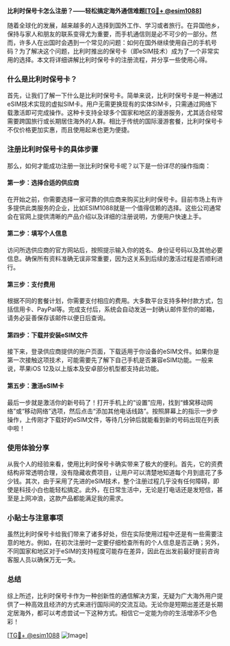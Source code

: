 **比利时保号卡怎么注册？——轻松搞定海外通信难题[[TG💪+ @esim1088](https://t.me/s/esim1088)]**

随着全球化的发展，越来越多的人选择到国外工作、学习或者旅行。在异国他乡，保持与家人和朋友的联系变得尤为重要，而手机通信则是必不可少的一部分。然而，许多人在出国时会遇到一个常见的问题：如何在国外继续使用自己的手机号码？为了解决这个问题，比利时推出的保号卡（即eSIM技术）成为了一个非常实用的选择。本文将详细讲解比利时保号卡的注册流程，并分享一些使用心得。

### 什么是比利时保号卡？

首先，让我们了解一下什么是比利时保号卡。简单来说，比利时保号卡是一种通过eSIM技术实现的虚拟SIM卡。用户无需更换现有的实体SIM卡，只需通过网络下载激活即可完成操作。这种卡支持全球多个国家和地区的漫游服务，尤其适合经常需要跨国旅行或长期居住海外的人群。相比于传统的国际漫游套餐，比利时保号卡不仅价格更加实惠，而且使用起来也更为便捷。

### 注册比利时保号卡的具体步骤

那么，如何才能成功注册一张比利时保号卡呢？以下是一份详尽的操作指南：

#### 第一步：选择合适的供应商
在开始之前，你需要选择一家可靠的供应商来购买比利时保号卡。目前市场上有许多提供此类服务的企业，比如ESIM1088就是一个值得信赖的选择。这些公司通常会在官网上提供清晰的产品介绍以及详细的注册说明，方便用户快速上手。

#### 第二步：填写个人信息
访问所选供应商的官方网站后，按照提示输入你的姓名、身份证号码以及其他必要信息。确保所有资料准确无误非常重要，因为这关系到后续的激活过程是否顺利进行。

#### 第三步：支付费用
根据不同的套餐计划，你需要支付相应的费用。大多数平台支持多种付款方式，包括信用卡、PayPal等。完成支付后，系统会自动发送一封确认邮件至你的邮箱，请务必妥善保存该邮件以便日后查询。

#### 第四步：下载并安装eSIM文件
接下来，登录供应商提供的账户页面，下载适用于你设备的eSIM文件。如果你是第一次接触这项技术，可能需要先了解下自己手机是否兼容eSIM功能。一般来说，苹果iOS 12及以上版本及安卓部分机型都支持此功能。

#### 第五步：激活eSIM卡
最后一步就是激活你的新号码了！打开手机上的“设置”应用，找到“蜂窝移动网络”或“移动网络”选项，然后点击“添加其他电话线路”。按照屏幕上的指示一步步操作，上传刚才下载好的eSIM文件，等待几分钟后就能看到新的号码出现在列表中啦！

### 使用体验分享

从我个人的经验来看，使用比利时保号卡确实带来了极大的便利。首先，它的资费结构非常透明合理，没有隐藏收费项目，让用户可以清楚地知道每个月到底花了多少钱。其次，由于采用了先进的eSIM技术，整个注册过程几乎没有任何障碍，即使是科技小白也能轻松搞定。此外，在日常生活中，无论是打电话还是发短信，甚至是上网冲浪，这款产品都能满足我的需求。

### 小贴士与注意事项

虽然比利时保号卡给我们带来了诸多好处，但在实际使用过程中还是有一些需要注意的地方。例如，在初次注册时一定要仔细检查所有的个人信息是否正确；另外，不同国家和地区对于eSIM的支持程度可能存在差异，因此在出发前最好提前咨询客服人员以确保万无一失。

### 总结

综上所述，比利时保号卡作为一种创新性的通信解决方案，无疑为广大海外用户提供了一种高效且经济的方式来进行国际间的交流互动。无论你是短期出差还是长期定居海外，都可以考虑尝试一下这种方式。相信它一定能为你的生活增添不少色彩！

[[TG💪+ @esim1088](https://t.me/s/esim1088) ![Image](https://i.postimg.cc/4NQfJmqS/Snipaste-2025-05-13-00-14-12.png)]